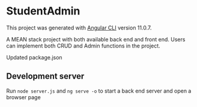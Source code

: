 # StudentAdmin

This project was generated with [Angular CLI](https://github.com/angular/angular-cli) version 11.0.7.

A MEAN stack project with both available back end and front end.
Users can implement both CRUD and Admin functions in the project.

Updated package.json

## Development server

Run `node server.js` and `ng serve -o` to start a back end server and open a browser page


